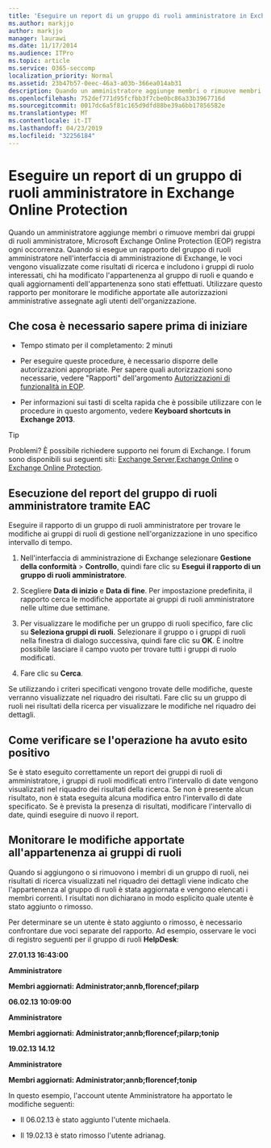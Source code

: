 ```yaml
---
title: 'Eseguire un report di un gruppo di ruoli amministratore in Exchange Online Protection '
ms.author: markjjo
author: markjjo
manager: laurawi
ms.date: 11/17/2014
ms.audience: ITPro
ms.topic: article
ms.service: O365-seccomp
localization_priority: Normal
ms.assetid: 23b47b57-0eec-46a3-a03b-366ea014ab31
description: Quando un amministratore aggiunge membri o rimuove membri dai gruppi di ruoli amministratore, Microsoft Exchange Online Protection (EOP) registra ogni occorrenza.
ms.openlocfilehash: 752def771d95fcfbb3f7cbe0bc86a33b3967716d
ms.sourcegitcommit: 0017dc6a5f81c165d9dfd88be39a6bb17856582e
ms.translationtype: MT
ms.contentlocale: it-IT
ms.lasthandoff: 04/23/2019
ms.locfileid: "32256184"
---
```

# <a name="run-an-administrator-role-group-report-in-eop"></a>Eseguire un report di un gruppo di ruoli amministratore in Exchange Online Protection 

 Quando un amministratore aggiunge membri o rimuove membri dai gruppi di ruoli amministratore, Microsoft Exchange Online Protection (EOP) registra ogni occorrenza. Quando si esegue un rapporto del gruppo di ruoli amministratore nell'interfaccia di amministrazione di Exchange, le voci vengono visualizzate come risultati di ricerca e includono i gruppi di ruolo interessati, chi ha modificato l'appartenenza al gruppo di ruoli e quando e quali aggiornamenti dell'appartenenza sono stati effettuati. Utilizzare questo rapporto per monitorare le modifiche apportate alle autorizzazioni amministrative assegnate agli utenti dell'organizzazione.
  
## <a name="what-do-you-need-to-know-before-you-begin"></a>Che cosa è necessario sapere prima di iniziare

- Tempo stimato per il completamento: 2 minuti
    
- Per eseguire queste procedure, è necessario disporre delle autorizzazioni appropriate. Per sapere quali autorizzazioni sono necessarie, vedere "Rapporti" dell'argomento [Autorizzazioni di funzionalità in EOP](feature-permissions-in-eop.md). 
    
- Per informazioni sui tasti di scelta rapida che è possibile utilizzare con le procedure in questo argomento, vedere **Keyboard shortcuts in Exchange 2013**.
    
> [!TIP]
> Problemi? È possibile richiedere supporto nei forum di Exchange. I forum sono disponibili sui seguenti siti: [Exchange Server](https://go.microsoft.com/fwlink/p/?linkId=60612),[Exchange Online](https://go.microsoft.com/fwlink/p/?linkId=267542) o [Exchange Online Protection](https://go.microsoft.com/fwlink/p/?linkId=285351). 
  
## <a name="use-the-eac-to-run-an-administrator-role-group-report"></a>Esecuzione del report del gruppo di ruoli amministratore tramite EAC

Eseguire il rapporto di un gruppo di ruoli amministratore per trovare le modifiche ai gruppi di ruoli di gestione nell'organizzazione in uno specifico intervallo di tempo.
  
1. Nell'interfaccia di amministrazione di Exchange selezionare **Gestione della conformità** \> **Controllo**, quindi fare clic su **Esegui il rapporto di un gruppo di ruoli amministratore**.
    
2. Scegliere **Data di inizio** e **Data di fine**. Per impostazione predefinita, il rapporto cerca le modifiche apportate ai gruppi di ruoli amministratore nelle ultime due settimane.
    
3. Per visualizzare le modifiche per un gruppo di ruoli specifico, fare clic su **Seleziona gruppi di ruoli**. Selezionare il gruppo o i gruppi di ruoli nella finestra di dialogo successiva, quindi fare clic su **OK**. È inoltre possibile lasciare il campo vuoto per trovare tutti i gruppi di ruolo modificati.
    
4. Fare clic su **Cerca**.
    
Se utilizzando i criteri specificati vengono trovate delle modifiche, queste verranno visualizzate nel riquadro dei risultati. Fare clic su un gruppo di ruoli nei risultati della ricerca per visualizzare le modifiche nel riquadro dei dettagli.
  
## <a name="how-do-you-know-this-worked"></a>Come verificare se l'operazione ha avuto esito positivo

Se è stato eseguito correttamente un report dei gruppi di ruoli di amministratore, i gruppi di ruoli modificati entro l'intervallo di date vengono visualizzati nel riquadro dei risultati della ricerca. Se non è presente alcun risultato, non è stata eseguita alcuna modifica entro l'intervallo di date specificato. Se è prevista la presenza di risultati, modificare l'intervallo di date, quindi eseguire di nuovo il report.
  
## <a name="monitor-changes-to-role-group-membership"></a>Monitorare le modifiche apportate all'appartenenza ai gruppi di ruoli

Quando si aggiungono o si rimuovono i membri di un gruppo di ruoli, nei risultati di ricerca visualizzati nel riquadro dei dettagli viene indicato che l'appartenenza al gruppo di ruoli è stata aggiornata e vengono elencati i membri correnti. I risultati non dichiarano in modo esplicito quale utente è stato aggiunto o rimosso.
  
Per determinare se un utente è stato aggiunto o rimosso, è necessario confrontare due voci separate del rapporto. Ad esempio, osservare le voci di registro seguenti per il gruppo di ruoli **HelpDesk**: 
  
 **27.01.13 16:43:00**
  
 **Amministratore**
  
 **Membri aggiornati: Administrator;annb,florencef;pilarp**
  
 **06.02.13 10:09:00**
  
 **Amministratore**
  
 **Membri aggiornati: Administrator;annb;florencef;pilarp;tonip**
  
 **19.02.13 14.12**
  
 **Amministratore**
  
 **Membri aggiornati: Administrator;annb;florencef;tonip**
  
In questo esempio, l'account utente Amministratore ha apportato le modifiche seguenti:
  
- Il 06.02.13 è stato aggiunto l'utente michaela.
    
- Il 19.02.13 è stato rimosso l'utente adrianag.
    

